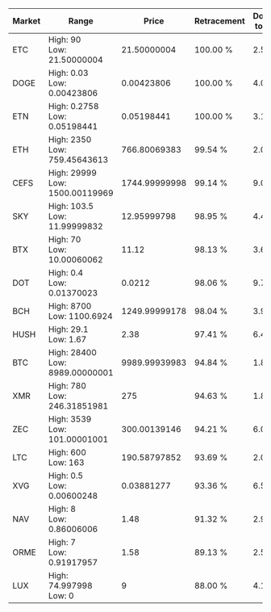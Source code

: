 | Market | Range | Price| Retracement | Doubles to 50% |
| --- | --- | --- | --- | --- |
| ETC | High: 90<br />Low: 21.50000004 | 21.50000004 | 100.00 % | 2.59 |
| DOGE | High: 0.03<br />Low: 0.00423806 | 0.00423806 | 100.00 % | 4.04 |
| ETN | High: 0.2758<br />Low: 0.05198441 | 0.05198441 | 100.00 % | 3.15 |
| ETH | High: 2350<br />Low: 759.45643613 | 766.80069383 | 99.54 % | 2.03 |
| CEFS | High: 29999<br />Low: 1500.00119969 | 1744.99999998 | 99.14 % | 9.03 |
| SKY | High: 103.5<br />Low: 11.99999832 | 12.95999798 | 98.95 % | 4.46 |
| BTX | High: 70<br />Low: 10.00060062 | 11.12 | 98.13 % | 3.60 |
| DOT | High: 0.4<br />Low: 0.01370023 | 0.0212 | 98.06 % | 9.76 |
| BCH | High: 8700<br />Low: 1100.6924 | 1249.99999178 | 98.04 % | 3.92 |
| HUSH | High: 29.1<br />Low: 1.67 | 2.38 | 97.41 % | 6.46 |
| BTC | High: 28400<br />Low: 8989.00000001 | 9989.99939983 | 94.84 % | 1.87 |
| XMR | High: 780<br />Low: 246.31851981 | 275 | 94.63 % | 1.87 |
| ZEC | High: 3539<br />Low: 101.00001001 | 300.00139146 | 94.21 % | 6.07 |
| LTC | High: 600<br />Low: 163 | 190.58797852 | 93.69 % | 2.00 |
| XVG | High: 0.5<br />Low: 0.00600248 | 0.03881277 | 93.36 % | 6.52 |
| NAV | High: 8<br />Low: 0.86006006 | 1.48 | 91.32 % | 2.99 |
| ORME | High: 7<br />Low: 0.91917957 | 1.58 | 89.13 % | 2.51 |
| LUX | High: 74.997998<br />Low: 0 | 9 | 88.00 % | 4.17 |
